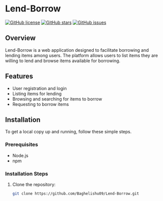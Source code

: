 # Lend-Borrow

[![GitHub license](https://img.shields.io/badge/license-MIT-blue.svg)](https://github.com/Baghelishu09/Lend-Borrow/blob/main/LICENSE)
[![GitHub stars](https://img.shields.io/github/stars/Baghelishu09/Lend-Borrow.svg)](https://github.com/Baghelishu09/Lend-Borrow/stargazers)
[![GitHub issues](https://img.shields.io/github/issues/Baghelishu09/Lend-Borrow.svg)](https://github.com/Baghelishu09/Lend-Borrow/issues)

## Overview

Lend-Borrow is a web application designed to facilitate borrowing and lending items among users. The platform allows users to list items they are willing to lend and browse items available for borrowing.

## Features

- User registration and login
- Listing items for lending
- Browsing and searching for items to borrow
- Requesting to borrow items

## Installation

To get a local copy up and running, follow these simple steps.

### Prerequisites

- Node.js
- npm

### Installation Steps

1. Clone the repository:
   ```sh
   git clone https://github.com/Baghelishu09/Lend-Borrow.git